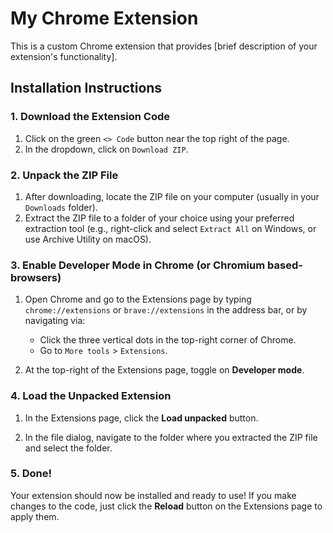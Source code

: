 # My Chrome Extension

This is a custom Chrome extension that provides [brief description of your extension's functionality].

## Installation Instructions

### 1. Download the Extension Code

1. Click on the green `<> Code` button near the top right of the page.
2. In the dropdown, click on `Download ZIP`.

### 2. Unpack the ZIP File

1. After downloading, locate the ZIP file on your computer (usually in your `Downloads` folder).
2. Extract the ZIP file to a folder of your choice using your preferred extraction tool (e.g., right-click and select `Extract All` on Windows, or use Archive Utility on macOS).

### 3. Enable Developer Mode in Chrome (or Chromium based-browsers)

1. Open Chrome and go to the Extensions page by typing `chrome://extensions` or `brave://extensions` in the address bar, or by navigating via:
   - Click the three vertical dots in the top-right corner of Chrome.
   - Go to `More tools` > `Extensions`.

2. At the top-right of the Extensions page, toggle on **Developer mode**.

### 4. Load the Unpacked Extension

1. In the Extensions page, click the **Load unpacked** button.

2. In the file dialog, navigate to the folder where you extracted the ZIP file and select the folder.

### 5. Done!

Your extension should now be installed and ready to use! If you make changes to the code, just click the **Reload** button on the Extensions page to apply them.
